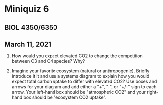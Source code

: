 # Miniquiz 6
## BIOL 4350/6350
## March 11, 2021

1. How would you expect elevated CO2 to change the competition between C3 and C4 species? Why?

3. Imagine your favorite ecosystem (natural or anthropogenic). 
Briefly introduce it it and use a systems diagram to explain how you would expect total carbon uptake
to differ with elevated CO2? Use boxes and arrows for your diagram and add either a "+", "-", or "+/-"
sign to each arrow. Your left-hand box should be "atmospheric CO2" and your right-hand box should
be "ecosystem CO2 uptake".
